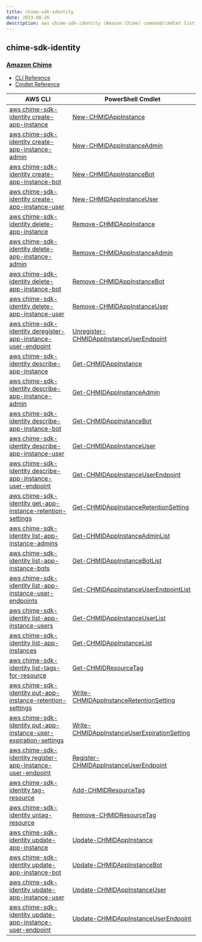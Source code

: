 ```yaml
---
title: chime-sdk-identity
date: 2023-08-26
description: aws chime-sdk-identity (Amazon Chime) command/cmdlet list.
---
```


## chime-sdk-identity

### [Amazon Chime](https://aws.amazon.com/chime/)

* [CLI Reference](https://awscli.amazonaws.com/v2/documentation/api/latest/reference/chime-sdk-identity/index.html)
* [Cmdlet Reference](https://docs.aws.amazon.com/powershell/latest/reference/items/ChimeSDKIdentity_cmdlets.html)

|AWS CLI|PowerShell Cmdlet|
|----|----|
|[aws chime-sdk-identity create-app-instance](https://awscli.amazonaws.com/v2/documentation/api/latest/reference/chime-sdk-identity/create-app-instance.html)|[New-CHMIDAppInstance](https://docs.aws.amazon.com/powershell/latest/reference/items/New-CHMIDAppInstance.html)|
|[aws chime-sdk-identity create-app-instance-admin](https://awscli.amazonaws.com/v2/documentation/api/latest/reference/chime-sdk-identity/create-app-instance-admin.html)|[New-CHMIDAppInstanceAdmin](https://docs.aws.amazon.com/powershell/latest/reference/items/New-CHMIDAppInstanceAdmin.html)|
|[aws chime-sdk-identity create-app-instance-bot](https://awscli.amazonaws.com/v2/documentation/api/latest/reference/chime-sdk-identity/create-app-instance-bot.html)|[New-CHMIDAppInstanceBot](https://docs.aws.amazon.com/powershell/latest/reference/items/New-CHMIDAppInstanceBot.html)|
|[aws chime-sdk-identity create-app-instance-user](https://awscli.amazonaws.com/v2/documentation/api/latest/reference/chime-sdk-identity/create-app-instance-user.html)|[New-CHMIDAppInstanceUser](https://docs.aws.amazon.com/powershell/latest/reference/items/New-CHMIDAppInstanceUser.html)|
|[aws chime-sdk-identity delete-app-instance](https://awscli.amazonaws.com/v2/documentation/api/latest/reference/chime-sdk-identity/delete-app-instance.html)|[Remove-CHMIDAppInstance](https://docs.aws.amazon.com/powershell/latest/reference/items/Remove-CHMIDAppInstance.html)|
|[aws chime-sdk-identity delete-app-instance-admin](https://awscli.amazonaws.com/v2/documentation/api/latest/reference/chime-sdk-identity/delete-app-instance-admin.html)|[Remove-CHMIDAppInstanceAdmin](https://docs.aws.amazon.com/powershell/latest/reference/items/Remove-CHMIDAppInstanceAdmin.html)|
|[aws chime-sdk-identity delete-app-instance-bot](https://awscli.amazonaws.com/v2/documentation/api/latest/reference/chime-sdk-identity/delete-app-instance-bot.html)|[Remove-CHMIDAppInstanceBot](https://docs.aws.amazon.com/powershell/latest/reference/items/Remove-CHMIDAppInstanceBot.html)|
|[aws chime-sdk-identity delete-app-instance-user](https://awscli.amazonaws.com/v2/documentation/api/latest/reference/chime-sdk-identity/delete-app-instance-user.html)|[Remove-CHMIDAppInstanceUser](https://docs.aws.amazon.com/powershell/latest/reference/items/Remove-CHMIDAppInstanceUser.html)|
|[aws chime-sdk-identity deregister-app-instance-user-endpoint](https://awscli.amazonaws.com/v2/documentation/api/latest/reference/chime-sdk-identity/deregister-app-instance-user-endpoint.html)|[Unregister-CHMIDAppInstanceUserEndpoint](https://docs.aws.amazon.com/powershell/latest/reference/items/Unregister-CHMIDAppInstanceUserEndpoint.html)|
|[aws chime-sdk-identity describe-app-instance](https://awscli.amazonaws.com/v2/documentation/api/latest/reference/chime-sdk-identity/describe-app-instance.html)|[Get-CHMIDAppInstance](https://docs.aws.amazon.com/powershell/latest/reference/items/Get-CHMIDAppInstance.html)|
|[aws chime-sdk-identity describe-app-instance-admin](https://awscli.amazonaws.com/v2/documentation/api/latest/reference/chime-sdk-identity/describe-app-instance-admin.html)|[Get-CHMIDAppInstanceAdmin](https://docs.aws.amazon.com/powershell/latest/reference/items/Get-CHMIDAppInstanceAdmin.html)|
|[aws chime-sdk-identity describe-app-instance-bot](https://awscli.amazonaws.com/v2/documentation/api/latest/reference/chime-sdk-identity/describe-app-instance-bot.html)|[Get-CHMIDAppInstanceBot](https://docs.aws.amazon.com/powershell/latest/reference/items/Get-CHMIDAppInstanceBot.html)|
|[aws chime-sdk-identity describe-app-instance-user](https://awscli.amazonaws.com/v2/documentation/api/latest/reference/chime-sdk-identity/describe-app-instance-user.html)|[Get-CHMIDAppInstanceUser](https://docs.aws.amazon.com/powershell/latest/reference/items/Get-CHMIDAppInstanceUser.html)|
|[aws chime-sdk-identity describe-app-instance-user-endpoint](https://awscli.amazonaws.com/v2/documentation/api/latest/reference/chime-sdk-identity/describe-app-instance-user-endpoint.html)|[Get-CHMIDAppInstanceUserEndpoint](https://docs.aws.amazon.com/powershell/latest/reference/items/Get-CHMIDAppInstanceUserEndpoint.html)|
|[aws chime-sdk-identity get-app-instance-retention-settings](https://awscli.amazonaws.com/v2/documentation/api/latest/reference/chime-sdk-identity/get-app-instance-retention-settings.html)|[Get-CHMIDAppInstanceRetentionSetting](https://docs.aws.amazon.com/powershell/latest/reference/items/Get-CHMIDAppInstanceRetentionSetting.html)|
|[aws chime-sdk-identity list-app-instance-admins](https://awscli.amazonaws.com/v2/documentation/api/latest/reference/chime-sdk-identity/list-app-instance-admins.html)|[Get-CHMIDAppInstanceAdminList](https://docs.aws.amazon.com/powershell/latest/reference/items/Get-CHMIDAppInstanceAdminList.html)|
|[aws chime-sdk-identity list-app-instance-bots](https://awscli.amazonaws.com/v2/documentation/api/latest/reference/chime-sdk-identity/list-app-instance-bots.html)|[Get-CHMIDAppInstanceBotList](https://docs.aws.amazon.com/powershell/latest/reference/items/Get-CHMIDAppInstanceBotList.html)|
|[aws chime-sdk-identity list-app-instance-user-endpoints](https://awscli.amazonaws.com/v2/documentation/api/latest/reference/chime-sdk-identity/list-app-instance-user-endpoints.html)|[Get-CHMIDAppInstanceUserEndpointList](https://docs.aws.amazon.com/powershell/latest/reference/items/Get-CHMIDAppInstanceUserEndpointList.html)|
|[aws chime-sdk-identity list-app-instance-users](https://awscli.amazonaws.com/v2/documentation/api/latest/reference/chime-sdk-identity/list-app-instance-users.html)|[Get-CHMIDAppInstanceUserList](https://docs.aws.amazon.com/powershell/latest/reference/items/Get-CHMIDAppInstanceUserList.html)|
|[aws chime-sdk-identity list-app-instances](https://awscli.amazonaws.com/v2/documentation/api/latest/reference/chime-sdk-identity/list-app-instances.html)|[Get-CHMIDAppInstanceList](https://docs.aws.amazon.com/powershell/latest/reference/items/Get-CHMIDAppInstanceList.html)|
|[aws chime-sdk-identity list-tags-for-resource](https://awscli.amazonaws.com/v2/documentation/api/latest/reference/chime-sdk-identity/list-tags-for-resource.html)|[Get-CHMIDResourceTag](https://docs.aws.amazon.com/powershell/latest/reference/items/Get-CHMIDResourceTag.html)|
|[aws chime-sdk-identity put-app-instance-retention-settings](https://awscli.amazonaws.com/v2/documentation/api/latest/reference/chime-sdk-identity/put-app-instance-retention-settings.html)|[Write-CHMIDAppInstanceRetentionSetting](https://docs.aws.amazon.com/powershell/latest/reference/items/Write-CHMIDAppInstanceRetentionSetting.html)|
|[aws chime-sdk-identity put-app-instance-user-expiration-settings](https://awscli.amazonaws.com/v2/documentation/api/latest/reference/chime-sdk-identity/put-app-instance-user-expiration-settings.html)|[Write-CHMIDAppInstanceUserExpirationSetting](https://docs.aws.amazon.com/powershell/latest/reference/items/Write-CHMIDAppInstanceUserExpirationSetting.html)|
|[aws chime-sdk-identity register-app-instance-user-endpoint](https://awscli.amazonaws.com/v2/documentation/api/latest/reference/chime-sdk-identity/register-app-instance-user-endpoint.html)|[Register-CHMIDAppInstanceUserEndpoint](https://docs.aws.amazon.com/powershell/latest/reference/items/Register-CHMIDAppInstanceUserEndpoint.html)|
|[aws chime-sdk-identity tag-resource](https://awscli.amazonaws.com/v2/documentation/api/latest/reference/chime-sdk-identity/tag-resource.html)|[Add-CHMIDResourceTag](https://docs.aws.amazon.com/powershell/latest/reference/items/Add-CHMIDResourceTag.html)|
|[aws chime-sdk-identity untag-resource](https://awscli.amazonaws.com/v2/documentation/api/latest/reference/chime-sdk-identity/untag-resource.html)|[Remove-CHMIDResourceTag](https://docs.aws.amazon.com/powershell/latest/reference/items/Remove-CHMIDResourceTag.html)|
|[aws chime-sdk-identity update-app-instance](https://awscli.amazonaws.com/v2/documentation/api/latest/reference/chime-sdk-identity/update-app-instance.html)|[Update-CHMIDAppInstance](https://docs.aws.amazon.com/powershell/latest/reference/items/Update-CHMIDAppInstance.html)|
|[aws chime-sdk-identity update-app-instance-bot](https://awscli.amazonaws.com/v2/documentation/api/latest/reference/chime-sdk-identity/update-app-instance-bot.html)|[Update-CHMIDAppInstanceBot](https://docs.aws.amazon.com/powershell/latest/reference/items/Update-CHMIDAppInstanceBot.html)|
|[aws chime-sdk-identity update-app-instance-user](https://awscli.amazonaws.com/v2/documentation/api/latest/reference/chime-sdk-identity/update-app-instance-user.html)|[Update-CHMIDAppInstanceUser](https://docs.aws.amazon.com/powershell/latest/reference/items/Update-CHMIDAppInstanceUser.html)|
|[aws chime-sdk-identity update-app-instance-user-endpoint](https://awscli.amazonaws.com/v2/documentation/api/latest/reference/chime-sdk-identity/update-app-instance-user-endpoint.html)|[Update-CHMIDAppInstanceUserEndpoint](https://docs.aws.amazon.com/powershell/latest/reference/items/Update-CHMIDAppInstanceUserEndpoint.html)|

